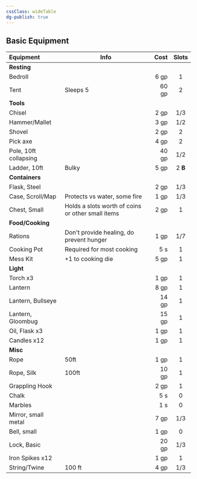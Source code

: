 ```yaml
---
cssClass: wideTable
dg-publish: true
---
```

## Basic Equipment

| Equipment             | Info                                              |  Cost |  Slots  |
|:--------------------- | ------------------------------------------------- | -----:|:-------:|
| **Resting**           |                                                   |       |         |
| Bedroll               |                                                   |  6 gp |    1    |
| Tent                  | Sleeps 5                                          | 60 gp |    2    |
| **Tools**             |                                                   |       |         |
| Chisel                |                                                   |  2 gp |   1/3   |
| Hammer/Mallet         |                                                   |  3 gp |   1/2   |
| Shovel                |                                                   |  2 gp |    2    |
| Pick axe              |                                                   |  4 gp |    2    |
| Pole, 10ft collapsing |                                                   | 40 gp |   1/2   |
| Ladder, 10ft          | Bulky                                             |  5 gp | 2 **B** |
| **Containers**        |                                                   |       |         |
| Flask, Steel          |                                                   |  2 gp |   1/3   |
| Case, Scroll/Map      | Protects vs water, some fire                      |  1 gp |   1/3   |
| Chest, Small          | Holds a slots worth of coins or other small items |  2 gp |    1    |
| **Food/Cooking**      |                                                   |       |         |
| Rations               | Don't provide healing, do prevent hunger          |  1 gp |   1/7   |
| Cooking Pot           | Required for most cooking                         |   5 s |    1    |
| Mess Kit              | +1 to cooking die                                 |  5 gp |    1    |
| **Light**             |                                                   |       |         |
| Torch x3              |                                                   |  1 gp |    1    |
| Lantern               |                                                   |  8 gp |    1    |
| Lantern, Bullseye     |                                                   | 14 gp |    1    |
| Lantern, Gloombug     |                                                   | 15 gp |    1    |
| Oil, Flask x3         |                                                   |  1 gp |    1    |
| Candles x12           |                                                   |  1 gp |    1    |
| **Misc**              |                                                   |       |         |
| Rope                  | 50ft                                              |  1 gp |    1    |
| Rope, Silk            | 100ft                                             | 10 gp |    1    |
| Grappling Hook        |                                                   |  2 gp |    1    |
| Chalk                 |                                                   |   5 s |    0    |
| Marbles               |                                                   |   1 s |    0    |
| Mirror, small metal   |                                                   |  7 gp |   1/3   |
| Bell, small           |                                                   |  1 gp |    0    |
| Lock, Basic           |                                                   | 20 gp |   1/3   |
| Iron Spikes x12       |                                                   |  1 gp |    1    |
| String/Twine          | 100 ft                                            |  4 gp |   1/3   |
